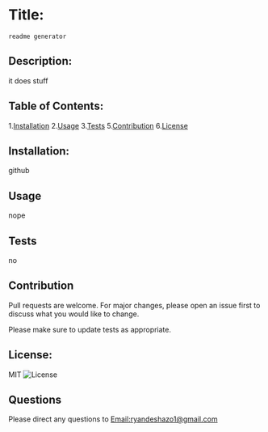 # 
  # Title:
    readme generator


## Description:
  it does stuff

## Table of Contents:
  1.[Installation](#installation)
  2.[Usage](#usage)
  3.[Tests](#tests)
  5.[Contribution](#contribution)
  6.[License](#license)

## Installation:
  github


## Usage
  nope

## Tests
  no


## Contribution
Pull requests are welcome. For major changes, please open an issue first to discuss what you would like to change.

Please make sure to update tests as appropriate.

## License:
  MIT
  ![License](https://img.shields.io/badge/LICENSE-MIT-brightgreen)

## Questions 
  Please direct any questions to <a href=mailto:ryandeshazo1@gmail.com>Email:ryandeshazo1@gmail.com</a>
  


